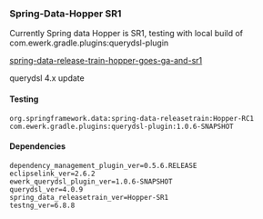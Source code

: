 ### Spring-Data-Hopper SR1

Currently Spring data Hopper is SR1, testing with local build of com.ewerk.gradle.plugins:querydsl-plugin

[spring-data-release-train-hopper-goes-ga-and-sr1](https://spring.io/blog/2016/04/07/spring-data-release-train-hopper-goes-ga-and-sr1)

querydsl 4.x update

#### Testing

~~~
org.springframework.data:spring-data-releasetrain:Hopper-RC1
com.ewerk.gradle.plugins:querydsl-plugin:1.0.6-SNAPSHOT
~~~

#### Dependencies

~~~
dependency_management_plugin_ver=0.5.6.RELEASE
eclipselink_ver=2.6.2
ewerk_querydsl_plugin_ver=1.0.6-SNAPSHOT
querydsl_ver=4.0.9
spring_data_releasetrain_ver=Hopper-SR1
testng_ver=6.8.8
~~~
